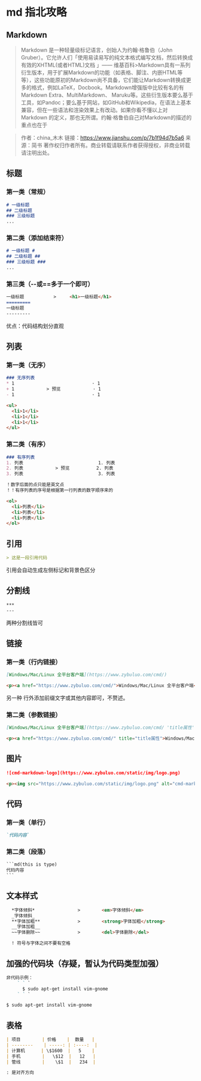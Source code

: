 # md 指北攻略

## Markdown

> Markdown 是一种轻量级标记语言，创始人为约翰·格鲁伯（John Gruber）。它允许人们「使用易读易写的纯文本格式编写文档，然后转换成有效的XHTML(或者HTML)文档 」—— 维基百科>Markdown具有一系列衍生版本，用于扩展Markdown的功能（如表格、脚注、内嵌HTML等等），这些功能原初的Markdown尚不具备，它们能让Markdown转换成更多的格式，例如LaTeX，Docbook。Markdown增强版中比较有名的有Markdown Extra、MultiMarkdown、 Maruku等。这些衍生版本要么基于工具，如Pandoc；要么基于网站，如GitHub和Wikipedia，在语法上基本兼容，但在一些语法和渲染效果上有改动。如果你看不懂以上对 Markdown 的定义，那也无所谓。约翰·格鲁伯自己对Markdown的描述的重点也在于



> 作者：china_木木
> 链接：https://www.jianshu.com/p/7b1f94d7b5a6
> 来源：简书
> 著作权归作者所有。商业转载请联系作者获得授权，非商业转载请注明出处。



## 标题

### 第一类（常规）

```md
# 一级标题
## 二级标题
### 三级标题
...
```

### 第二类（添加结束符）

```md
# 一级标题 #
## 二级标题 ##
### 三级标题 ###
...
```

### 第三类（--或==多于一个即可）

```md
一级标题           >     <h1>一级标题</h1>
=========
一级标题
---------
```

优点：代码结构划分直观

## 列表

### 第一类（无序）

```md
### 无序列表
* 1                             · 1       
+ 1            > 预览            · 1
- 1                             · 1 
```

```md
<ul>
  <li>1</li>
  <li>1</li>
  <li>1</li>
</ul>
```

### 第二类（有序）

```md
### 有序列表
1. 列表                            1. 列表     
2. 列表            > 预览          2. 列表
3. 列表                            3. 列表

！数字后面的点只能是英文点
！！有序列表的序号是根据第一行列表的数字顺序来的
```

```md
<ol>
  <li>列表</li>
  <li>列表</li>
  <li>列表</li>
</ol>
```

## 引用

```md
> 这是一段引用代码
```

引用会自动生成左侧标记和背景色区分

## 分割线

```md
***
---
```

两种分割线皆可

## 链接

### 第一类（行内链接）

```md
[Windows/Mac/Linux 全平台客户端](https://www.zybuluo.com/cmd/)
```

```md
<p><a href="https://www.zybuluo.com/cmd/">Windows/Mac/Linux 全平台客户端</a></p>
```

另一种 行外添加前缀文字或其他内容即可，不赘述。

### 第二类（参数链接）

```md
[Windows/Mac/Linux 全平台客户端](https://www.zybuluo.com/cmd/ 'title属性')
```

```md
<p><a href="https://www.zybuluo.com/cmd/" title="title属性">Windows/Mac/Linux 全平台客户端</a></p>
```

## 图片

```md
![cmd-markdown-logo](https://www.zybuluo.com/static/img/logo.png)
```

```md
<p><img src="https://www.zybuluo.com/static/img/logo.png" alt="cmd-markdown-logo" title="" /></p>
```

## 代码

### 第一类（单行）

```md
`代码内容`
```

### 第二类（段落）

```md
​```md(this is type)
代码内容
​```
```

## 文本样式

```md
  *字体倾斜*                >        <em>字体倾斜</em>
  _字体倾斜_
  **字体加粗**              >        <strong>字体加粗</strong>
  __字体加粗__
  ~~字体删除~~              >        <del>字体删除</del>

  ! 符号与字体之间不要有空格
```

## 加强的代码块（存疑，暂认为代码类型加强）

```md
非代码示例：
    ` ` `
      $ sudo apt-get install vim-gnome
    ` ` `
```

```md
$ sudo apt-get install vim-gnome
```

## 表格

```md
| 项目        | 价格    |  数量   |
| --------    | -----: | :----:  |
| 计算机      | \$1600  |   5    |
| 手机        |   \$12  |   12   |
| 管线        |    \$1  |   234  |

: 是对齐方向
```

